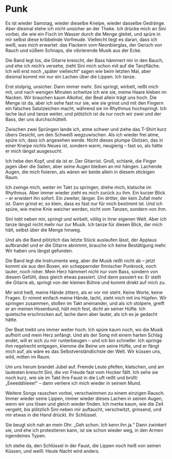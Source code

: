 # Punk

Es ist wieder Samstag, wieder dieselbe Kneipe, wieder dasselbe Gedränge. Aber diesmal stehe ich nicht unsicher an der Theke. Ich drücke mich an Sini vorbei, die wie ein Fisch im Wasser durch die Menge gleitet, und spüre in mir selbst diese kribbelnde Vorfreude. Vielleicht liegt es daran, dass ich weiß, was mich erwartet: das Flackern vom Neonbierglas, der Geruch von Rauch und süßem Schnaps, die vibrierende Musik aus der Ecke.

Die Band legt los, die Gitarre kreischt, der Bass hämmert mir in den Bauch, und ehe ich mich’s versehe, zieht Sini mich schon mit auf die Tanzfläche. Ich will erst noch „später vielleicht“ sagen wie beim letzten Mal, aber diesmal kommt mir nur ein Lachen über die Lippen. Ich tanze.

Erst stolprig, unsicher. Dann immer mehr. Sini springt, wirbelt, reißt mich mit, und nach wenigen Minuten schwitze ich wie sie, meine Haare kleben im Nacken. Wir brauchen kaum Alkohol, der Beat allein trägt uns hoch. Die Menge ist da, aber ich sehe fast nur sie, wie sie grinst und mit den Fingern ein falsches Salutzeichen macht, während sie im Rhythmus hochspringt. Ich lache laut und tanze weiter, und plötzlich ist da nur noch wir zwei und der Bass, der uns durchschüttelt.

Zwischen zwei Sprüngen lande ich, atme schwer und ziehe das T-Shirt kurz übers Gesicht, um den Schweiß wegzuwischen. Als ich wieder frei atme, spüre ich, dass ich angesehen werde. Nicht dieses plumpe Glotzen, das in einer Kneipe nichts Neues ist, sondern warm, neugierig – fast so, als hätte er mich längst ausgesucht.

Ich hebe den Kopf, und da ist er. Der Gitarrist. Groß, schlank, die Finger jagen über die Saiten, aber seine Augen bleiben an mir hängen. Lachende Augen, die mich fixieren, als wären wir beide allein in diesem stickigen Raum.

Ich zwinge mich, weiter im Takt zu springen, drehe mich, klatsche im Rhythmus. Aber immer wieder zieht es mich zurück zu ihm. Ein kurzer Blick – er erwidert ihn sofort. Ein zweiter, länger. Ein dritter, der kein Zufall mehr ist. Dann grinst er, so klein, dass es fast nur für mich bestimmt ist. Und ich spüre, wie meine Knie weicher werden, nicht vom Tanzen, sondern von ihm.

Sini tobt neben mir, springt und wirbelt, völlig in ihrer eigenen Welt. Aber ich tanze längst nicht mehr nur zur Musik. Ich tanze für diesen Blick, der mich hält, selbst über die Menge hinweg.

Und als die Band plötzlich das letzte Stück auslaufen lässt, der Applaus aufbrandet und er die Gitarre abnimmt, brauche ich keine Bestätigung mehr. Wir haben uns längst gefunden.

Die Band legt die Instrumente weg, aber die Musik reißt nicht ab – jetzt kommt sie aus den Boxen, ein scheppernder finnischer Punkrock, noch lauter, noch roher. Mein Herz hämmert nicht nur vom Bass, sondern von diesem Gefühl, dass gleich etwas passiert. Und dann passiert es: Er stellt die Gitarre ab, springt von der kleinen Bühne und kommt direkt auf mich zu.

Mir wird heiß, meine Hände zittern, als er vor mir steht. Keine Worte, keine Fragen. Er nimmt einfach meine Hände, lacht, zieht mich mit ins Hüpfen. Wir springen zusammen, stoßen im Takt aneinander, und als ich stolpere, greift er an meinen Hosenbund, hält mich fest, dicht an seiner Hüfte. Ich quietsche erschrocken auf, lache dann aber lauter, als ich es je gedacht hätte.

Der Beat treibt uns immer weiter hoch. Ich spüre kaum noch, wo die Musik aufhört und mein Herz anfängt. Und als der Song mit einem harten Schlag endet, will er sich zu mir runterbeugen – und ich bin schneller. Ich springe ihm regelrecht entgegen, klemme die Beine um seine Hüfte, und er fängt mich auf, als wäre es das Selbstverständlichste der Welt. Wir küssen uns, wild, mitten im Raum.

Um uns herum brandet Jubel auf. Fremde Leute pfeifen, klatschen, und am lautesten kreischt Sini, die vor Freude fast vom Hocker fällt. Ich sehe sie noch kurz, wie sie im Takt ihre Faust in die Luft reißt und brüllt: „Eeeeddiiieee!“ – dann verliere ich mich wieder in seinem Mund.

Weitere Songs rauschen vorbei, verschwimmen zu einem einzigen Rausch. Immer wieder seine Lippen, immer wieder dieses Lachen in seinen Augen, wenn wir uns lösen und gleich wieder finden. Ich merke kaum, wie die Zeit vergeht, bis plötzlich Sini neben mir auftaucht, verschwitzt, grinsend, und mir etwas in die Hand drückt. Ihr Schlüssel.

Sie beugt sich nah an mein Ohr. „Geh schon. Ich kenn ihn ja.“ Dann zwinkert sie, und ehe ich protestieren kann, ist sie schon wieder weg, in den Armen irgendeines Typen.

Ich stehe da, den Schlüssel in der Faust, die Lippen noch heiß von seinen Küssen, und weiß: Heute Nacht wird anders.